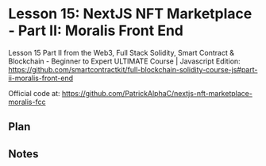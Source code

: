 # Lesson 15: NextJS NFT Marketplace - Part II: Moralis Front End

Lesson 15 Part II from the Web3, Full Stack Solidity, Smart Contract & Blockchain - Beginner to Expert ULTIMATE
Course | Javascript Edition:
https://github.com/smartcontractkit/full-blockchain-solidity-course-js#part-ii-moralis-front-end

Official code at:
https://github.com/PatrickAlphaC/nextjs-nft-marketplace-moralis-fcc

## Plan

## Notes
